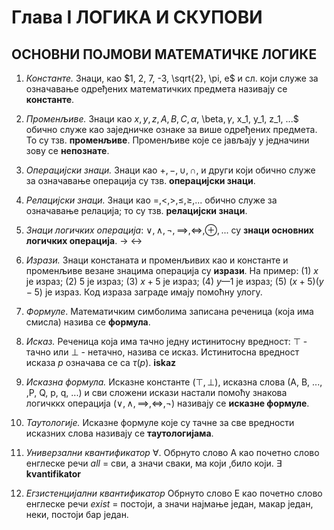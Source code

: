 # Глава I ЛОГИКА И СКУПОВИ

## ОСНОВНИ ПОЈМОВИ МАТЕМАТИЧКЕ ЛОГИКЕ

1. *Константе.* Знаци, као $1, 2, 7, -3, \sqrt{2}, \pi, e$ и сл. који служе за означавање одређених математичких предмета називају се **константе**.

2. *Променљиве.* Знаци као $x, y, z, A, B, C, \alpha$, \beta$, \gamma$, x_1, y_1, z_1, ...$ обично служе као заједничке ознаке за више одређених предмета. То су тзв. **променљиве**. Променљиве које се јављају у једначини зову се **непознате**.

3. *Операцијски знаци.* Знаци као $+, -, \cup, \cap$, и други који обично служе за означавање операција су тзв. **операцијски знаци**.

4. *Релацијски знаци.* Знаци као $=, <, >, \le, \ge, ...$ обично служе за означавање релација; то су тзв. **релацијски знаци**.

5. *Знаци логичких операција*: $\lor, \land, \lnot, \implies, \iff, \oplus, ...$ су **знаци основних логичких операција**. $\rightarrow$ $\leftrightarrow$

6. *Изрази.* Знаци констаната и променљивих као и константе и променљиве везане знацима операција су **изрази**. На пример: (1) $х$ је израз; (2) $5$ је израз; (3) $х + 5$ је израз; (4) $у — 1$ је израз; (5) $(х + 5)(у - 5)$ је израз. Код израза заграде имају помоћну улогу.

7. *Формуле*. Математичким симболима записана реченица (која има смисла) назива се **формула**.

8. *Исказ.* Реченица која има тачно једну истинитосну вредност: $\top$ - тачно или $\bot$ - нетачно, назива се исказ. Истинитосна вредност исказа $р$ означава се са $\tau(р)$.  **iskaz**

9. *Исказна формула.* Исказне константе $(\top, \bot)$, исказна слова (А, В, ..., ,Р, Q, р, q, ...) и сви сложени искази настали помоћу знакова логичккх операција $(\lor, \land, \implies, \iff, \lnot)$ називају се **исказне формуле**.

10. *Таутологије.* Исказне формуле које су тачне зa све вредности исказних слова називају се **таутологијама**.

11. *Универзални квантификатор* $\forall$. Обрнуто слово А као почетно слово енглеске речи *аll* = сви, а значи сваки, ма који ,било који. $\exists$  **kvantifikator**

12. *Егзистенцијални квантификатор* Обрнуто слово Е као почетно слово енглеске речи *exist* = постоји, а значи најмање
један, макар један, неки, постоји бар један.